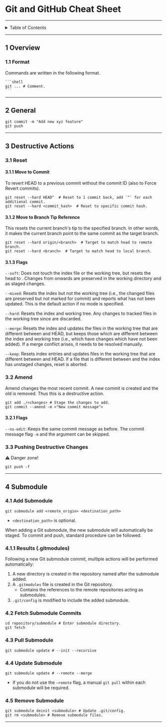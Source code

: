 # Git and GitHub Cheat Sheet

---

<details markdown="1">
  <summary>Table of Contents</summary>

- [1 Overview](#1-Overview)
- [2 General](#2-general)
- [3 Destructive Actions](#3-destructive-actions)
    - [3.1 Reset](#31-reset)
        - [3.1.1 Move to Commit](#311-move-to-commit)
        - [3.1.2 Move to Branch Tip Reference](#312-move-to-branch-tip-reference)
        - [3.1.3 Flags](#313-flags)
    - [3.2 Amend](#32-amend)
        - [3.2.1 Flags](#321-flags)
    - [3.3 Pushing Destructive Changes](#33-pushing-destructive-changes)
- [4 Submodule](#411-results-gitmodules)
    - [4.1 Add Submodule](#41-add-submodule)
        - [4.1.1 Results (.gitmodules)](#411-results-gitmodules)
    - [4.2 Fetch Submodule Commits](#42-fetch-submodule-commits)
    - [4.3 Pull Submodule](#43-pull-submodule)
    - [4.4 Update Submodule](#44-update-submodule)
    - [4.5 Remove Submodule](#45-remove-submodule)

</details>

---

## 1 Overview

### 1.1 Format

Commands are written in the following format.

````
```shell
git ... # Comment.
```
````

---

## 2 General

```shell
git commit -m "Add new xyz feature"
git push
```

---

## 3 Destructive Actions

### 3.1 Reset

#### 3.1.1 Move to Commit

To revert HEAD to a previous commit without the commit ID (also to Force Revert
commits).

```shell
git reset --hard HEAD^  # Reset to 1 commit back, add `^` for each additional commit.
git reset --hard <commit_hash>  # Reset to specific commit hash.
```

#### 3.1.2 Move to Branch Tip Reference

This resets the current branch's tip to the specified branch. In other words, it
makes the current branch point to the same commit as the target branch.

```shell
git reset --hard origin/<branch>  # Target to match head to remote branch.
git reset --hard <branch>  # Target to match head to local branch.
```

#### 3.1.3 Flags

`--soft`: Does not touch the index file or the working tree, but resets the head
to <commit>. Changes from <commit> onwards are preserved in the working
directory and as staged changes.

`--mixed`: Resets the index but not the working tree (i.e., the changed files
are preserved but not marked for commit) and reports what has not been updated.
This is the default action if no mode is specified.

`--hard`: Resets the index and working tree. Any changes to tracked files in the
working tree since <commit> are discarded.

`--merge`: Resets the index and updates the files in the working tree that are
different between <commit> and HEAD, but keeps those which are different between
the index and working tree (i.e., which have changes which have not been added).
If a merge conflict arises, it needs to be resolved manually.

`--keep`: Resets index entries and updates files in the working tree that are
different between <commit> and HEAD. If a file that is different between
<commit> and the index has unstaged changes, reset is aborted.

### 3.2 Amend

Amend changes the most recent commit. A new commit is created and the old is
removed. Thus this is a destructive action.

```shell
git add ./<changes> # Stage the changes to add.
git commit --amend -m <"New commit message">
```

#### 3.2.1 Flags

`--no-edit`: Keeps the same commit message as before. The commit message
flag `-m` and the argument can be skipped.

### 3.3 Pushing Destructive Changes

⚠️ Danger zone!

```shell
git push -f
```

---

## 4 Submodule

### 4.1 Add Submodule

```shell
git submodule add <remote_origin> <destination_path>
```

- `<destination_path>` is optional.

When adding a Git submodule, the new submodule will automatically be
staged. To commit and push, standard procedure can be followed.

### 4.1.1 Results (.gitmodules)

Following a new Git submodule commit, multiple actions will be performed
automatically:

1. A new directory is created in the repository named after the submodule added.
2. A `.gitmodules` file is created in the Git repository.
    - Contains the references to the remote repositories acting as submodules.
3. `.git/config` is modified to include the added submodule.

### 4.2 Fetch Submodule Commits

```shell
cd repository/submodule # Enter submodule directory.
git fetch
```

### 4.3 Pull Submodule

```shell
git submodule update # --init --recursive
```

### 4.4 Update Submodule

```shell
git submodule update # --remote --merge
```

- If you do not use the `–remote` flag, a manual `git pull` within each
  submodule will be required.

### 4.5 Remove Submodule

```shell
git submodule deinit <submodule> # Update .git/config.
git rm <submodule> # Remove submodule files.
```

---
